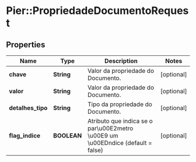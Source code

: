 # Pier::PropriedadeDocumentoRequest

## Properties
Name | Type | Description | Notes
------------ | ------------- | ------------- | -------------
**chave** | **String** | Valor da propriedade do Documento. | [optional] 
**valor** | **String** | Valor da propriedade do Documento. | [optional] 
**detalhes_tipo** | **String** | Tipo da propriedade do Documento. | [optional] 
**flag_indice** | **BOOLEAN** | Atributo que indica se o par\u00E2metro \u00E9 um \u00EDndice (default = false) | [optional] 


